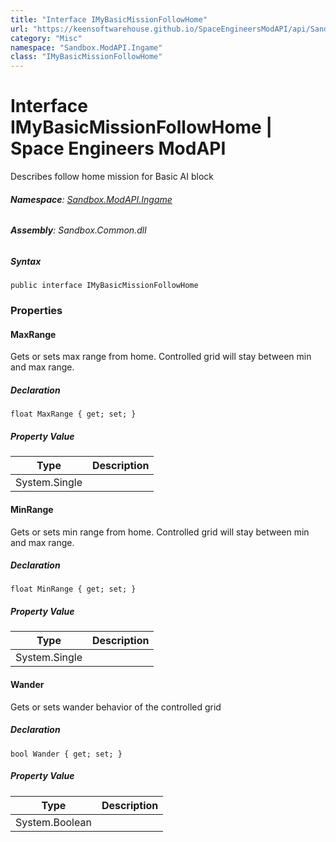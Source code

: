 ```yaml
---
title: "Interface IMyBasicMissionFollowHome"
url: "https://keensoftwarehouse.github.io/SpaceEngineersModAPI/api/Sandbox.ModAPI.Ingame.IMyBasicMissionFollowHome.html"
category: "Misc"
namespace: "Sandbox.ModAPI.Ingame"
class: "IMyBasicMissionFollowHome"
---
```


# Interface IMyBasicMissionFollowHome | Space Engineers ModAPI

Describes follow home mission for Basic AI block

###### **Namespace**: [Sandbox.ModAPI.Ingame](https://keensoftwarehouse.github.io/SpaceEngineersModAPI/api/Sandbox.ModAPI.Ingame.html)

###### **Assembly**: Sandbox.Common.dll

##### Syntax

```
public interface IMyBasicMissionFollowHome
```

### Properties

#### MaxRange

Gets or sets max range from home. Controlled grid will stay between min and max range.

##### Declaration

```
float MaxRange { get; set; }
```

##### Property Value

| Type | Description |
| --- | --- |
| System.Single |     |

#### MinRange

Gets or sets min range from home. Controlled grid will stay between min and max range.

##### Declaration

```
float MinRange { get; set; }
```

##### Property Value

| Type | Description |
| --- | --- |
| System.Single |     |

#### Wander

Gets or sets wander behavior of the controlled grid

##### Declaration

```
bool Wander { get; set; }
```

##### Property Value

| Type | Description |
| --- | --- |
| System.Boolean |     |